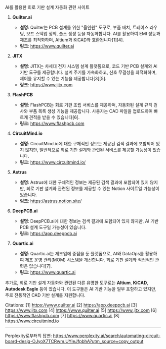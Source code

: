 AI를 활용한 회로 기판 설계 자동화 관련 사이트

1. **Quilter.ai**  
   - **설명**: Quilter는 PCB 설계를 위한 "올인원" 도구로, 부품 배치, 트레이스 라우팅, 보드 스택업 정의, 폴스 생성 등을 자동화합니다. AI를 활용하여 EMI 성능과 제조를 최적화하며, Altium과 KiCAD와 호환됩니다[1][4].
   - **링크**: https://www.quilter.ai

2. **JITX**  
   - **설명**: JITX는 차세대 전자 시스템 설계 플랫폼으로, 코드 기반 PCB 설계와 AI 기반 도구를 제공합니다. 설계 주기를 가속화하고, 신호 무결성을 최적화하며, 제어를 유지할 수 있는 기능을 제공합니다[3][5].
   - **링크**: https://www.jitx.com

3. **FlashPCB**  
   - **설명**: FlashPCB는 회로 기판 조립 서비스를 제공하며, 자동화된 설계 규칙 검사와 부품 목록 생성 기능을 제공합니다. 사용자는 CAD 파일을 업로드하여 빠르게 견적을 받을 수 있습니다[6].
   - **링크**: https://www.flashpcb.com

4. **CircuitMind.io**  
   - **설명**: CircuitMind.io에 대한 구체적인 정보는 제공된 검색 결과에 포함되어 있지 않지만, 일반적으로 회로 기판 설계와 관련된 서비스를 제공할 가능성이 있습니다.
   - **링크**: https://www.circuitmind.io/

5. **Astrus**  
   - **설명**: Astrus에 대한 구체적인 정보는 제공된 검색 결과에 포함되어 있지 않지만, 회로 기판 설계와 관련된 정보를 제공할 수 있는 Notion 사이트일 가능성이 있습니다.
   - **링크**: https://astrus.notion.site/

6. **DeepPCB.ai**  
   - **설명**: DeepPCB.ai에 대한 정보는 검색 결과에 포함되어 있지 않지만, AI 기반 PCB 설계 도구일 가능성이 있습니다.
   - **링크**: https://app.deeppcb.ai

7. **Quartic.ai**  
   - **설명**: Quartic.ai는 제조업에 중점을 둔 플랫폼으로, AI와 DataOps를 활용하여 제조 운영 관리(MOM) 시스템을 개선합니다. 회로 기판 설계와 직접적인 관련은 없습니다[7].
   - **링크**: https://www.quartic.ai

추가로, 회로 기판 설계 자동화와 관련된 다른 유명한 도구로는 **Altium**, **KiCAD**, **Autodesk Eagle** 등이 있습니다. 이 도구들은 AI 기반 기능을 일부 포함하고 있지만, 주로 전통적인 CAD 기반 설계를 지원합니다.

Citations:
[1] https://www.quilter.ai
[2] https://app.deeppcb.ai
[3] https://www.jitx.com
[4] https://www.quilter.ai
[5] https://www.jitx.com
[6] https://www.flashpcb.com
[7] https://www.quartic.ai
[8] https://www.circuitmind.io

---
Perplexity로부터의 답변: https://www.perplexity.ai/search/automating-circuit-board-desig-OJyoX7TCRwm.UYleJfpbhA?utm_source=copy_output
